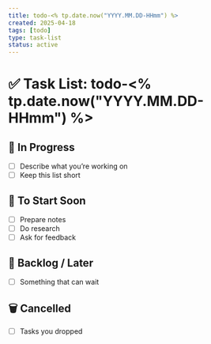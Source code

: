 ```yaml
---
title: todo-<% tp.date.now("YYYY.MM.DD-HHmm") %>
created: 2025-04-18
tags: [todo]
type: task-list
status: active
---
```


# ✅ Task List: todo-<% tp.date.now("YYYY.MM.DD-HHmm") %>

## 🔧 In Progress
- [ ] Describe what you’re working on
- [ ] Keep this list short

## 🚀 To Start Soon
- [ ] Prepare notes
- [ ] Do research
- [ ] Ask for feedback

## 🧹 Backlog / Later
- [ ] Something that can wait

## 🗑️ Cancelled
- [ ] Tasks you dropped
